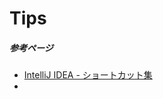 # Tips
##### 参考ページ
- [IntelliJ IDEA - ショートカット集](https://blog.y-yuki.net/entry/2016/12/05/000000)
- []()
